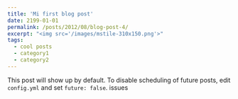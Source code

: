 ```yaml
---
title: 'Mi first blog post'
date: 2199-01-01
permalink: /posts/2012/08/blog-post-4/
excerpt: "<img src='/images/mstile-310x150.png'>"
tags:
  - cool posts
  - category1
  - category2
---
```


This post will show up by default. To disable scheduling of future posts, edit `config.yml` and set `future: false`. 
issues 